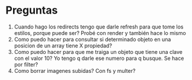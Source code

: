 # Preguntas

1. Cuando hago los redirects tengo que darle refresh para que tome los estilos, porque puede ser? Probé con render y también hace lo mismo
2. Como puedo hacer para consultar si determinado objeto en una posicion de un array tiene X propiedad?
3. Como puedo hacer para que me traiga un objeto que tiene una clave con el valor 10? Yo tengo q darle ese numero para q busque. Se hace por filter?
4. Como borrar imagenes subidas? Con fs y multer?
